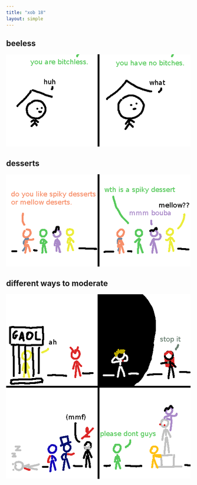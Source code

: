 ```yaml
---
title: "xob 18"
layout: simple
---
```


## beeless

![beeless](assets/beeless.png)

## desserts

![desserts](assets/desserts.png)

## different ways to moderate

![moderate](assets/moderate.png)
